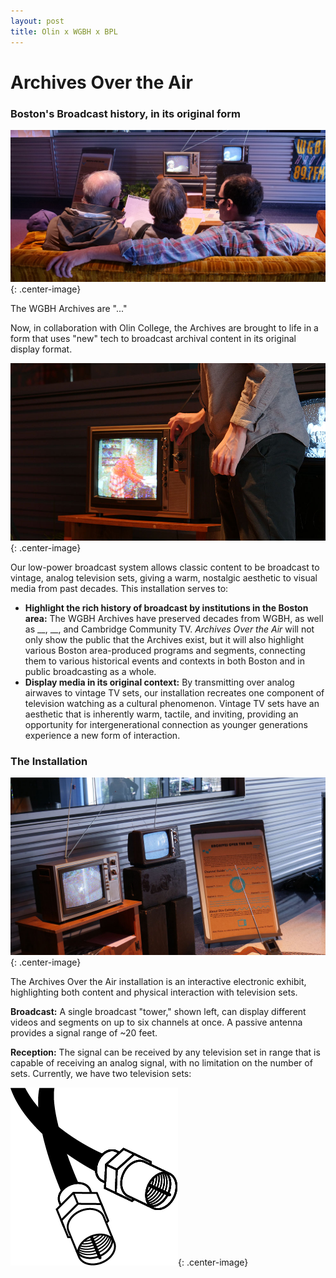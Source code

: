 ```yaml
---
layout: post
title: Olin x WGBH x BPL
---
```

# Archives Over the Air
### Boston's Broadcast history, in its original form

![Our exhibit, at WGBH](assets/GBH1.jpg){: .center-image}

The WGBH Archives are "..."

Now, in collaboration with Olin College, the Archives are brought to life in a form that uses "new" tech to broadcast archival content in its original display format. 

![Our exhibit, at WGBH](assets/GBH2.jpg){: .center-image}

Our low-power broadcast system allows classic content to be broadcast to vintage, analog television sets, giving a warm, nostalgic aesthetic to visual media from past decades. This installation serves to:

 * __Highlight the rich history of broadcast by institutions in the Boston area:__ The WGBH Archives have preserved decades from WGBH, as well as __, __, and Cambridge Community TV. *Archives Over the Air* will not only show the public that the Archives exist, but it will also highlight various Boston area-produced programs and segments, connecting them to various historical events and contexts in both Boston and in public broadcasting as a whole.
 * __Display media in its original context:__ By transmitting over analog airwaves to vintage TV sets, our installation recreates one component of television watching as a cultural phenomenon. Vintage TV sets have an aesthetic that is inherently warm, tactile, and inviting, providing an opportunity for intergenerational connection as younger generations experience a new form of interaction.
 

### The Installation

![Our exhibit, at WGBH](assets/GBH4.jpg){: .center-image}


The Archives Over the Air installation is an interactive electronic exhibit, highlighting both content and physical interaction with television sets.

**Broadcast:** A single broadcast "tower," shown left, can display different videos and segments on up to six channels at once. A passive antenna provides a signal range of ~20 feet.

**Reception:** The signal can be received by any television set in range that is capable of receiving an analog signal, with no limitation on the number of sets. Currently, we have two television sets: 

 ![CoAx](assets/coax.png){: .center-image}




